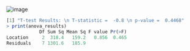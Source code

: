 ![image](https://github.com/user-attachments/assets/c9bcc873-a7ed-44f4-b080-0bb9e6beb30a)

```r
[1] "T-test Results: \n T-statistic =  -0.8 \n p-value =  0.4468"
> print(anova_results)
            Df Sum Sq Mean Sq F value Pr(>F)
Location     2  318.4   159.2   0.856  0.465
Residuals    7 1301.6   185.9
```
